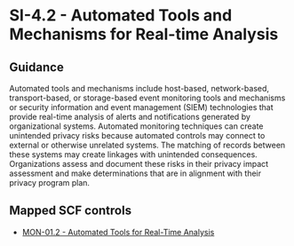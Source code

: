 # SI-4.2 - Automated Tools and Mechanisms for Real-time Analysis
## Guidance
Automated tools and mechanisms include host-based, network-based, transport-based, or storage-based event monitoring tools and mechanisms or security information and event management (SIEM) technologies that provide real-time analysis of alerts and notifications generated by organizational systems. Automated monitoring techniques can create unintended privacy risks because automated controls may connect to external or otherwise unrelated systems. The matching of records between these systems may create linkages with unintended consequences. Organizations assess and document these risks in their privacy impact assessment and make determinations that are in alignment with their privacy program plan.
## Mapped SCF controls
- [MON-01.2 - Automated Tools for Real-Time Analysis](../scf/mon-012-automatedtoolsforreal-timeanalysis.md)